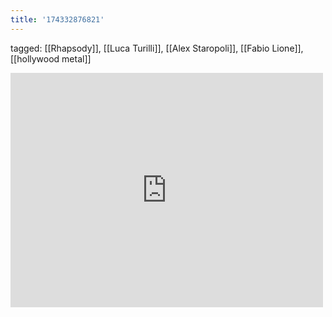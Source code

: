 ```yaml
---
title: '174332876821'
---
```

tagged: [[Rhapsody]], [[Luca Turilli]], [[Alex Staropoli]], [[Fabio Lione]], [[hollywood metal]]
<iframe allow="accelerometer; autoplay; clipboard-write; encrypted-media; gyroscope; picture-in-picture" allowfullscreen="" frameborder="0" height="375" id="youtube_iframe" src="https://www.youtube.com/embed/4v_h1W51N5U?feature=oembed&amp;enablejsapi=1&amp;origin=https://safe.txmblr.com&amp;wmode=opaque" width="500"></iframe>